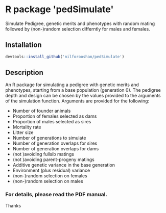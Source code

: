 # R package 'pedSimulate'

Simulate Pedigree, genetic merits and phenotypes with random mating followed by (non-)random selection differntly for males and females.

## Installation

```r
devtools::install_github('nilforooshan/pedSimulate')
```

## Description

An R package for simulating a pedigree with genetic merits and phenotypes, starting from a base population (generation 0).
The pedigree depth and design can be chosen by the values provided to the arguments of the simulation function.
Arguments are provided for the following: 

- Number of founder animals
- Proportion of females selected as dams
- Proportion of males selected as sires
- Mortality rate
- Litter size
- Number of generations to simulate
- Number of generation overlaps for sires
- Number of generation overlaps for dams
- (not )avoiding fullsib matings
- (not )avoiding parent-progeny matings
- Additive genetic variance in the base generation
- Environment (plus residual) variance
- (non-)random selection on females
- (non-)random selection on males

### For details, please read the PDF manual.

Thanks
